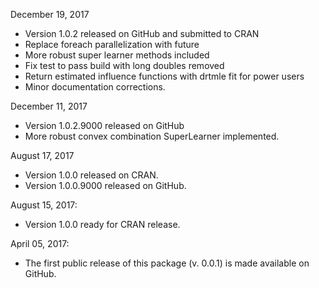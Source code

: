 December 19, 2017
* Version 1.0.2 released on GitHub and submitted to CRAN
* Replace foreach parallelization with future
* More robust super learner methods included 
* Fix test to pass build with long doubles removed
* Return estimated influence functions with drtmle fit for power users
* Minor documentation corrections. 

December 11, 2017
* Version 1.0.2.9000 released on GitHub
* More robust convex combination SuperLearner implemented.

August 17, 2017
* Version 1.0.0 released on CRAN.
* Version 1.0.0.9000 released on GitHub.

August 15, 2017:
* Version 1.0.0 ready for CRAN release. 

April 05, 2017:
* The first public release of this package (v. 0.0.1) is made available on GitHub.